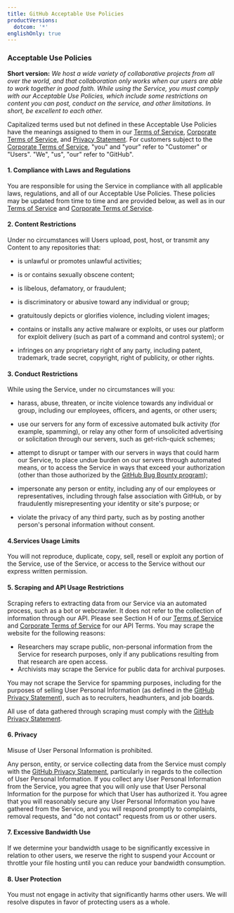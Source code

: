 ```yaml
---
title: GitHub Acceptable Use Policies
productVersions:
  dotcom: '*'
englishOnly: true
---
```


### Acceptable Use Policies

**Short version:** _We host a wide variety of collaborative projects from all over the world, and that collaboration only works when our users are able to work together in good faith. While using the Service, you must comply with our Acceptable Use Policies, which include some restrictions on content you can post, conduct on the service, and other limitations. In short, be excellent to each other._

Capitalized terms used but not defined in these Acceptable Use Policies have the meanings assigned to them in our [Terms of Service](https://help.github.com/en/articles/github-terms-of-service), [Corporate Terms of Service](https://help.github.com/en/articles/github-corporate-terms-of-service), and [Privacy Statement](https://help.github.com/articles/github-privacy-statement). For customers subject to the [Corporate Terms of Service](https://help.github.com/articles/github-corporate-terms-of-service), "you" and "your" refer to "Customer" or "Users". "We", "us", "our" refer to "GitHub".

#### 1. Compliance with Laws and Regulations

You are responsible for using the Service in compliance with all applicable laws, regulations, and all of our Acceptable Use Policies. These policies may be updated from time to time and are provided below, as well as in our [Terms of Service](https://help.github.com/en/articles/github-terms-of-service) and [Corporate Terms of Service](https://help.github.com/en/articles/github-corporate-terms-of-service).

#### 2. Content Restrictions

Under no circumstances will Users upload, post, host, or transmit any Content to any repositories that:

- is unlawful or promotes unlawful activities;

- is or contains sexually obscene content;

- is libelous, defamatory, or fraudulent;

- is discriminatory or abusive toward any individual or group;

- gratuitously depicts or glorifies violence, including violent images;

- contains or installs any active malware or exploits, or uses our platform for exploit delivery (such as part of a command and control system); or

- infringes on any proprietary right of any party, including patent, trademark, trade secret, copyright, right of publicity, or other rights.

#### 3. Conduct Restrictions

While using the Service, under no circumstances will you:

- harass, abuse, threaten, or incite violence towards any individual or group, including our employees, officers, and agents, or other users;

- use our servers for any form of excessive automated bulk activity (for example, spamming), or relay any other form of unsolicited advertising or solicitation through our servers, such as get-rich-quick schemes;

- attempt to disrupt or tamper with our servers in ways that could harm our Service, to place undue burden on our servers through automated means, or to access the Service in ways that exceed your authorization (other than those authorized by the [GitHub Bug Bounty program](https://bounty.github.com));

- impersonate any person or entity, including any of our employees or representatives, including through false association with GitHub, or by fraudulently misrepresenting your identity or site's purpose; or

- violate the privacy of any third party, such as by posting another person's personal information without consent.

#### 4.Services Usage Limits

You will not reproduce, duplicate, copy, sell, resell or exploit any portion of the Service, use of the Service, or access to the Service without our express written permission.

#### 5. Scraping and API Usage Restrictions

Scraping refers to extracting data from our Service via an automated process, such as a bot or webcrawler. It does not refer to the collection of information through our API. Please see Section H of our [Terms of Service](https://help.github.com/en/articles/github-terms-of-service#h-api-terms) and [Corporate Terms of Service](https://help.github.com/en/articles/github-corporate-terms-of-service#h-api-terms) for our API Terms. You may scrape the website for the following reasons:

- Researchers may scrape public, non-personal information from the Service for research purposes, only if any publications resulting from that research are open access.
- Archivists may scrape the Service for public data for archival purposes.

You may not scrape the Service for spamming purposes, including for the purposes of selling User Personal Information (as defined in the [GitHub Privacy Statement](https://help.github.com/articles/github-privacy-statement)), such as to recruiters, headhunters, and job boards.

All use of data gathered through scraping must comply with the [GitHub Privacy Statement](https://help.github.com/articles/github-privacy-statement).

#### 6. Privacy
Misuse of User Personal Information is prohibited.

Any person, entity, or service collecting data from the Service must comply with the [GitHub Privacy Statement](https://help.github.com/articles/github-privacy-statement), particularly in regards to the collection of User Personal Information. If you collect any User Personal Information from the Service, you agree that you will only use that User Personal Information for the purpose for which that User has authorized it. You agree that you will reasonably secure any User Personal Information you have gathered from the Service, and you will respond promptly to complaints, removal requests, and "do not contact" requests from us or other users.

#### 7. Excessive Bandwidth Use

If we determine your bandwidth usage to be significantly excessive in relation to other users, we reserve the right to suspend your Account or throttle your file hosting until you can reduce your bandwidth consumption.

#### 8. User Protection
You must not engage in activity that significantly harms other users. We will resolve disputes in favor of protecting users as a whole.
